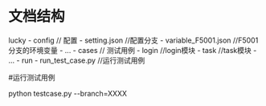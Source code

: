 # 文档结构

lucky
    - config		// 配置
    	- setting.json     //配置分支
    	- variable_F5001.json      //F5001分支的环境变量
    	- ...
    - cases		// 测试用例
    	- login    //login模块
    	- task     //task模块
    	- ...
    - run
    	- run_test_case.py    //运行测试用例

#运行测试用例

python testcase.py --branch=XXXX


